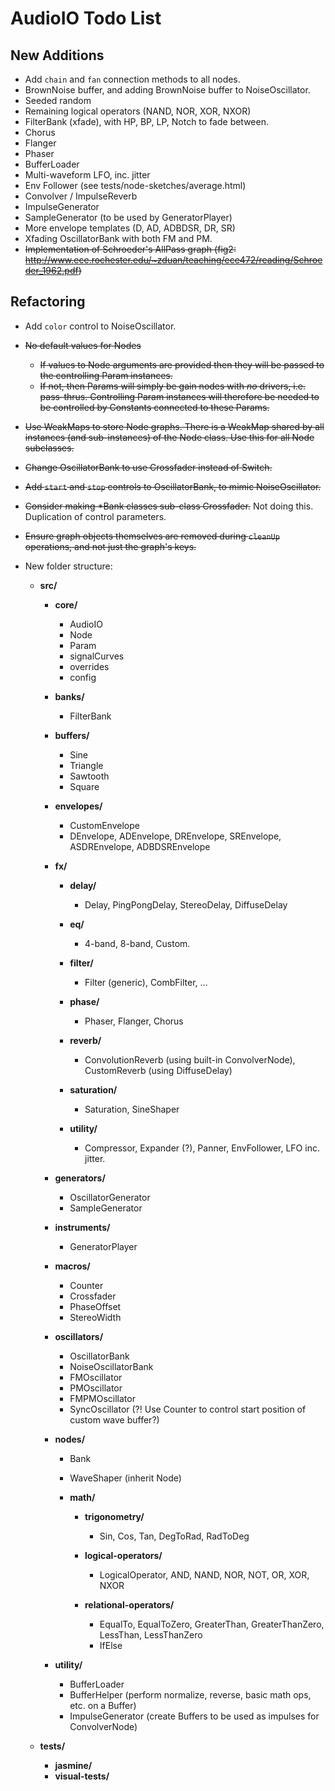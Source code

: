 AudioIO Todo List
=================



New Additions
-------------
* Add `chain` and `fan` connection methods to all nodes.
* BrownNoise buffer, and adding BrownNoise buffer to NoiseOscillator.
* Seeded random
* Remaining logical operators (NAND, NOR, XOR, NXOR)
* FilterBank (xfade), with HP, BP, LP, Notch to fade between.
* Chorus
* Flanger
* Phaser
* BufferLoader
* Multi-waveform LFO, inc. jitter
* Env Follower (see tests/node-sketches/average.html)
* Convolver / ImpulseReverb
* ImpulseGenerator
* SampleGenerator (to be used by GeneratorPlayer)
* More envelope templates (D, AD, ADBDSR, DR, SR)
* Xfading OscillatorBank with both FM and PM.
* ~~Implementation of Schroeder's AllPass graph (fig2: http://www.ece.rochester.edu/~zduan/teaching/ece472/reading/Schroeder_1962.pdf)~~




Refactoring
-----------

* Add `color` control to NoiseOscillator.

* ~~No default values for Nodes~~
	* ~~If values to Node arguments are provided then they will be passed to the controlling Param instances.~~
	* ~~If not, then Params will simply be gain nodes with _no_ drivers, i.e. pass-thrus. Controlling Param instances will therefore be needed to be controlled by Constants connected to these Params.~~

* ~~Use WeakMaps to store Node graphs. There is a WeakMap shared by all instances (and sub-instances) of the Node class. Use this for all Node subclasses.~~

* ~~Change OscillatorBank to use Crossfader instead of Switch.~~

* ~~Add `start` and `stop` controls to OscillatorBank, to mimic NoiseOscillator.~~

* ~~Consider making *Bank classes sub-class Crossfader.~~ Not doing this. Duplication of control parameters.

* ~~Ensure graph objects themselves are removed during `cleanUp` operations, and not just the graph's keys.~~

* New folder structure:
	* **src/**
		* **core/**
			* AudioIO
			* Node
			* Param
			* signalCurves
			* overrides
			* config

		* **banks/**
			* FilterBank

		* **buffers/**
			* Sine
			* Triangle
			* Sawtooth
			* Square

		* **envelopes/**
			* CustomEnvelope
			* DEnvelope, ADEnvelope, DREnvelope, SREnvelope, ASDREnvelope, ADBDSREnvelope

		* **fx/**
			* **delay/**
				* Delay, PingPongDelay, StereoDelay, DiffuseDelay

			* **eq/**
				* 4-band, 8-band, Custom.

			* **filter/**
				* Filter (generic), CombFilter, ...

			* **phase/**
				* Phaser, Flanger, Chorus

			* **reverb/**
				* ConvolutionReverb (using built-in ConvolverNode), CustomReverb (using DiffuseDelay)

			* **saturation/**
				* Saturation, SineShaper

			* **utility/**
				* Compressor, Expander (?), Panner, EnvFollower, LFO inc. jitter.

		* **generators/**
			* OscillatorGenerator
			* SampleGenerator

		* **instruments/**
			* GeneratorPlayer

		* **macros/**
			* Counter
			* Crossfader
			* PhaseOffset
			* StereoWidth

		* **oscillators/**
			* OscillatorBank
			* NoiseOscillatorBank
			* FMOscillator
			* PMOscillator
			* FMPMOscillator
			* SyncOscillator (?! Use Counter to control start position of custom wave buffer?)

		* **nodes/**
			* Bank
			* WaveShaper (inherit Node)

			* **math/**
				* **trigonometry/**
					* Sin, Cos, Tan, DegToRad, RadToDeg

				* **logical-operators/**
					* LogicalOperator, AND, NAND, NOR, NOT, OR, XOR, NXOR

				* **relational-operators/**
					* EqualTo, EqualToZero, GreaterThan, GreaterThanZero, LessThan, LessThanZero
					* IfElse

		* **utility/**
			* BufferLoader
			* BufferHelper (perform normalize, reverse, basic math ops, etc. on a Buffer)
			* ImpulseGenerator (create Buffers to be used as impulses for ConvolverNode)

	* **tests/**
		* **jasmine/**
		* **visual-tests/**
